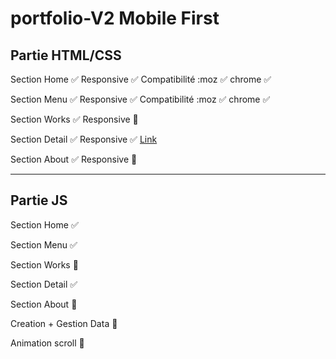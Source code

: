 ﻿# portfolio-V2 Mobile First

## Partie HTML/CSS
 Section Home :white_check_mark: Responsive :white_check_mark: Compatibilité :moz :white_check_mark: chrome :white_check_mark:

 Section Menu :white_check_mark: Responsive :white_check_mark: Compatibilité :moz :white_check_mark: chrome :white_check_mark:

 Section Works :white_check_mark: Responsive :black_square_button:

 Section Detail :white_check_mark: Responsive :white_check_mark: [Link](https://codepen.io/ThomasDeruel/pen/YevLMO)

 Section About :white_check_mark: Responsive :black_square_button:

---------------------------------
## Partie JS

 Section Home :white_check_mark:

 Section Menu :white_check_mark: 

 Section Works :black_square_button:

 Section Detail :white_check_mark: 

 Section About :black_square_button:

Creation + Gestion Data :black_square_button:

Animation scroll :black_square_button:

